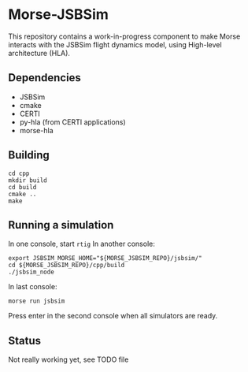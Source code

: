 Morse-JSBSim
============

This repository contains a work-in-progress component to make Morse interacts
with the JSBSim flight dynamics model, using High-level architecture (HLA).

Dependencies
------------

- JSBSim
- cmake
- CERTI
- py-hla (from CERTI applications)
- morse-hla


Building
--------

```
cd cpp
mkdir build
cd build
cmake ..
make
```

Running a simulation
--------------------

In one console, start ``rtig``
In another console:

```
export JSBSIM_MORSE_HOME="${MORSE_JSBSIM_REPO}/jsbsim/"
cd ${MORSE_JSBSIM_REPO}/cpp/build
./jsbsim_node
```


In last console:

```
morse run jsbsim
```


Press enter in the second console when all simulators are ready.

Status
------

Not really working yet, see TODO file
